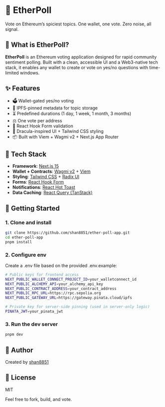 # 🔮 EtherPoll

Vote on Ethereum’s spiciest topics. One wallet, one vote. Zero noise, all signal.


## 🧠 What is EtherPoll?

**EtherPoll** is an Ethereum voting application designed for rapid community sentiment polling. Built with a clean, accessible UI and a Web3-native tech stack, it enables any wallet to create or vote on yes/no questions with time-limited windows.

## ✨ Features

- 🗳️ Wallet-gated yes/no voting
- 🧾 IPFS-pinned metadata for topic storage
- ⏳ Predefined durations (1 day, 1 week, 1 month, 3 months)
- ⚖️ One vote per address
- 🧠 React Hook Form validation
- 🎨 Dracula-inspired UI + Tailwind CSS styling
- 📦 Built with Viem + Wagmi v2 + Next.js App Router


## 🧱 Tech Stack

- **Framework**: [Next.js 15](https://nextjs.org/blog/next-15)
- **Wallet + Contracts**: [Wagmi v2](https://wagmi.sh) + [Viem](https://viem.sh)
- **Styling**: [Tailwind CSS](https://tailwindcss.com) + [Radix UI](https://www.radix-ui.com/)
- **Forms**: [React Hook Form](https://react-hook-form.com)
- **Notifications**: [React Hot Toast](https://react-hot-toast.com)
- **Data Caching**: [React Query (TanStack)](https://tanstack.com/query/latest)



## 🚀 Getting Started

### 1. Clone and install

```bash
git clone https://github.com/shan8851/ether-poll-app.git
cd ether-poll-app
pnpm install
```

### 2. Configure env

Create a .env file based on the provided .env.example:

```bash
# Public keys for frontend access
NEXT_PUBLIC_WALLET_CONNECT_PROJECT_ID=your_walletconnect_id
NEXT_PUBLIC_ALCHEMY_API=your_alchemy_api_key
NEXT_PUBLIC_CONTRACT_ADDRESS=your_contract_address
NEXT_PUBLIC_RPC_URL=https://rpc.sepolia.org
NEXT_PUBLIC_GATEWAY_URL=https://gateway.pinata.cloud/ipfs

# Private key for server-side pinning (used in server-only logic)
PINATA_JWT=your_pinata_jwt

```

### 3. Run the dev server

```bash
pnpm dev
```

## 🙋 Author

Created by [shan8851](https://shan8851.com)

## 🪪 License

MIT

Feel free to fork, build, and vote.
